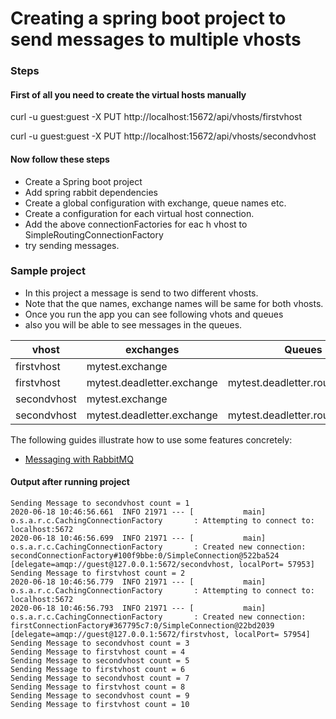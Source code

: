 # Creating a spring boot project to send messages to multiple vhosts

### Steps
#### First of all you need to create the virtual hosts manually
curl -u guest:guest -X PUT http://localhost:15672/api/vhosts/firstvhost

curl -u guest:guest -X PUT http://localhost:15672/api/vhosts/secondvhost

#### Now follow these steps
* Create a Spring boot project
* Add spring rabbit dependencies
* Create a global configuration with exchange, queue names etc.
* Create a configuration for each virtual host connection.
* Add the above connectionFactories for eac h vhost to SimpleRoutingConnectionFactory
* try sending messages.


### Sample project

* In this project a message is send to two different vhosts.
* Note that the que names, exchange names will be same for both vhosts.
* Once you run the app you can see following vhots and queues
* also you will be able to see messages in the queues.


| vhost         |   exchanges   |  Queues | Routig key |
| ------------- | ------------- | -------------| -------------|
| firstvhost  | mytest.exchange  | |mytest.routing.queue|mytest.routing.key|
| firstvhost | mytest.deadletter.exchange  | mytest.deadletter.routing.queue|mytest.deadletter.routing.key|
| secondvhost  | mytest.exchange  | |mytest.routing.queue|mytest.routing.key|
| secondvhost | mytest.deadletter.exchange | mytest.deadletter.routing.queue|	mytest.deadletter.routing.key|


The following guides illustrate how to use some features concretely:

* [Messaging with RabbitMQ](https://spring.io/guides/gs/messaging-rabbitmq/)

#### Output after running project
```
Sending Message to secondvhost count = 1
2020-06-18 10:46:56.661  INFO 21971 --- [           main] o.s.a.r.c.CachingConnectionFactory       : Attempting to connect to: localhost:5672
2020-06-18 10:46:56.699  INFO 21971 --- [           main] o.s.a.r.c.CachingConnectionFactory       : Created new connection: secondConnectionFactory#100f9bbe:0/SimpleConnection@522ba524 [delegate=amqp://guest@127.0.0.1:5672/secondvhost, localPort= 57953]
Sending Message to firstvhost count = 2
2020-06-18 10:46:56.779  INFO 21971 --- [           main] o.s.a.r.c.CachingConnectionFactory       : Attempting to connect to: localhost:5672
2020-06-18 10:46:56.793  INFO 21971 --- [           main] o.s.a.r.c.CachingConnectionFactory       : Created new connection: firstConnectionFactory#367795c7:0/SimpleConnection@22bd2039 [delegate=amqp://guest@127.0.0.1:5672/firstvhost, localPort= 57954]
Sending Message to secondvhost count = 3
Sending Message to firstvhost count = 4
Sending Message to secondvhost count = 5
Sending Message to firstvhost count = 6
Sending Message to secondvhost count = 7
Sending Message to firstvhost count = 8
Sending Message to secondvhost count = 9
Sending Message to firstvhost count = 10
```
